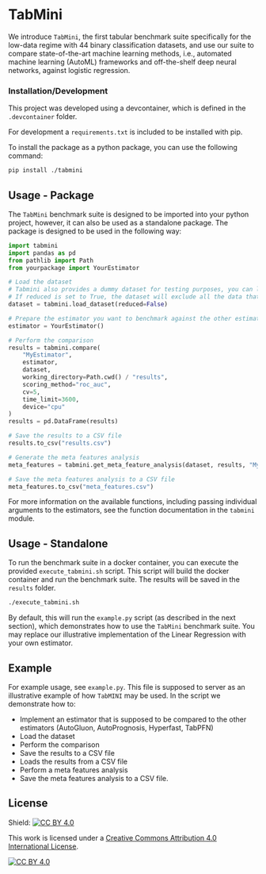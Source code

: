 # TabMini

We introduce `TabMini`, the first tabular benchmark suite specifically for the low-data regime with 44 binary 
classification datasets, and use our suite to compare state-of-the-art machine learning methods, 
i.e., automated machine learning (AutoML) frameworks and off-the-shelf deep neural networks, 
against logistic regression.

### Installation/Development

This project was developed using a devcontainer, which is defined in the `.devcontainer` folder.

For development a `requirements.txt` is included to be installed with pip.

To install the package as a python package, you can use the following command:

```bash
pip install ./tabmini
```

## Usage - Package

The `TabMini` benchmark suite is designed to be imported into your python project, however, it can also be used as a
standalone package. The package is designed to be used in the following way:

```python
import tabmini
import pandas as pd
from pathlib import Path
from yourpackage import YourEstimator

# Load the dataset
# Tabmini also provides a dummy dataset for testing purposes, you can load it with tabmini.load_dummy_dataset() 
# If reduced is set to True, the dataset will exclude all the data that has been used to train TabPFN
dataset = tabmini.load_dataset(reduced=False)

# Prepare the estimator you want to benchmark against the other estimators
estimator = YourEstimator()

# Perform the comparison
results = tabmini.compare(
    "MyEstimator", 
    estimator, 
    dataset, 
    working_directory=Path.cwd() / "results",
    scoring_method="roc_auc",
    cv=5,
    time_limit=3600,
    device="cpu"
)
results = pd.DataFrame(results)

# Save the results to a CSV file
results.to_csv("results.csv")

# Generate the meta features analysis
meta_features = tabmini.get_meta_feature_analysis(dataset, results, "MyEstimator", correlation_method="spearman")

# Save the meta features analysis to a CSV file
meta_features.to_csv("meta_features.csv")
```

For more information on the available functions, including passing individual arguments to the estimators, 
see the function documentation in the `tabmini` module.

## Usage - Standalone

To run the benchmark suite in a docker container, you can execute the provided `execute_tabmini.sh` script. 
This script will build the docker container and run the benchmark suite. The results will be saved in the
`results` folder.

```bash
./execute_tabmini.sh
```

By default, this will run the `example.py` script (as described in the next section), which demonstrates how to use the `TabMini` benchmark suite.
You may replace our illustrative implementation of the Linear Regression with your own estimator.

## Example

For example usage, see `example.py`. This file is supposed to server as an illustrative example of how 
`TabMINI` may be used. In the script we demonstrate how to:

- Implement an estimator that is supposed to be compared to the other estimators (AutoGluon, AutoPrognosis, Hyperfast, TabPFN)
- Load the dataset
- Perform the comparison
- Save the results to a CSV file
- Loads the results from a CSV file
- Perform a meta features analysis
- Save the meta features analysis to a CSV file.

## License

Shield: [![CC BY 4.0][cc-by-shield]][cc-by]

This work is licensed under a
[Creative Commons Attribution 4.0 International License][cc-by].

[![CC BY 4.0][cc-by-image]][cc-by]

[cc-by]: http://creativecommons.org/licenses/by/4.0/
[cc-by-image]: https://i.creativecommons.org/l/by/4.0/88x31.png
[cc-by-shield]: https://img.shields.io/badge/License-CC%20BY%204.0-lightgrey.svg